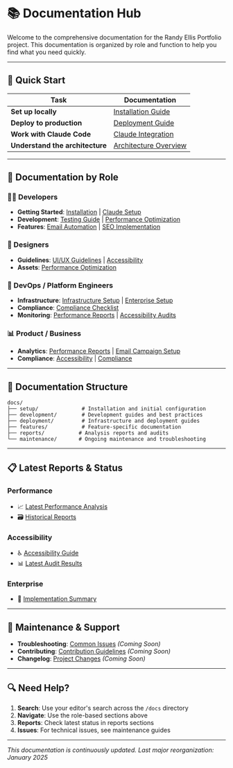 # 📚 Documentation Hub

Welcome to the comprehensive documentation for the Randy Ellis Portfolio project. This documentation is organized by role and function to help you find what you need quickly.

---

## 🚀 Quick Start

| Task | Documentation |
|------|---------------|
| **Set up locally** | [Installation Guide](setup/installation.md) |
| **Deploy to production** | [Deployment Guide](setup/deployment.md) |
| **Work with Claude Code** | [Claude Integration](setup/claude-integration.md) |
| **Understand the architecture** | [Architecture Overview](development/architecture.md) |

---

## 👥 Documentation by Role

### 🧑‍💻 Developers
- **Getting Started**: [Installation](setup/installation.md) | [Claude Setup](setup/claude-integration.md)
- **Development**: [Testing Guide](development/testing-guide.md) | [Performance Optimization](development/performance-optimization.md)
- **Features**: [Email Automation](features/email-automation.md) | [SEO Implementation](features/seo-implementation.md)

### 🎨 Designers  
- **Guidelines**: [UI/UX Guidelines](development/ui-ux-guidelines.md) | [Accessibility](features/accessibility.md)
- **Assets**: [Performance Optimization](development/performance-optimization.md)

### 🚀 DevOps / Platform Engineers
- **Infrastructure**: [Infrastructure Setup](deployment/infrastructure.md) | [Enterprise Setup](deployment/enterprise-setup.md)
- **Compliance**: [Compliance Checklist](deployment/compliance.md)
- **Monitoring**: [Performance Reports](reports/performance/) | [Accessibility Audits](reports/accessibility/)

### 📊 Product / Business
- **Analytics**: [Performance Reports](reports/performance/) | [Email Campaign Setup](features/email-automation.md)
- **Compliance**: [Accessibility](features/accessibility.md) | [Compliance](deployment/compliance.md)

---

## 📂 Documentation Structure

```
docs/
├── setup/              # Installation and initial configuration
├── development/        # Development guides and best practices  
├── deployment/         # Infrastructure and deployment guides
├── features/           # Feature-specific documentation
├── reports/           # Analysis reports and audits
└── maintenance/       # Ongoing maintenance and troubleshooting
```

---

## 📋 Latest Reports & Status

### Performance
- 📈 [Latest Performance Analysis](development/performance-optimization.md)
- 🗃️ [Historical Reports](reports/performance/archive/)

### Accessibility  
- ♿ [Accessibility Guide](features/accessibility.md)
- 📊 [Latest Audit Results](reports/accessibility/audit-results.md)

### Enterprise
- 🏢 [Implementation Summary](reports/enterprise/implementation-summary.md)

---

## 🔧 Maintenance & Support

- **Troubleshooting**: [Common Issues](maintenance/troubleshooting.md) *(Coming Soon)*
- **Contributing**: [Contribution Guidelines](maintenance/contributing.md) *(Coming Soon)*  
- **Changelog**: [Project Changes](maintenance/changelog.md) *(Coming Soon)*

---

## 🔍 Need Help?

1. **Search**: Use your editor's search across the `/docs` directory
2. **Navigate**: Use the role-based sections above
3. **Reports**: Check latest status in reports sections
4. **Issues**: For technical issues, see maintenance guides

---

*This documentation is continuously updated. Last major reorganization: January 2025*